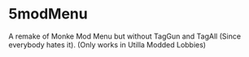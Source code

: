 # 5modMenu
A remake of Monke Mod Menu but without TagGun and TagAll (Since everybody hates it).
(Only works in Utilla Modded Lobbies)
